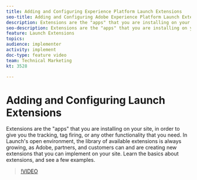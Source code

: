 ```yaml
---
title: Adding and Configuring Experience Platform Launch Extensions
seo-title: Adding and Configuring Adobe Experience Platform Launch Extensions
description: Extensions are the "apps" that you are installing on your site, in order to give you the tracking, tag firing, or any other functionality that you need. In Experience Platform Launch's open environment, the library of available extensions is always growing, as Adobe, partners, and customers can and are creating new extensions that you can implement on your site. Learn the basics about extensions, and see a few examples. 
seo-description: Extensions are the "apps" that you are installing on your site, in order to give you the tracking, tag firing, or any other functionality that you need. In Adobe Launch's open environment, the library of available extensions is always growing, as Adobe, partners, and customers can and are creating new extensions that you can implement on your site. Learn the basics about extensions, and see a few examples.
feature: Launch Extensions
topics: 
audience: implementer
activity: implement
doc-type: feature video
team: Technical Marketing
kt: 3528

---
```


# Adding and Configuring Launch Extensions

Extensions are the "apps" that you are installing on your site, in order to give you the tracking, tag firing, or any other functionality that you need. In Launch's open environment, the library of available extensions is always growing, as Adobe, partners, and customers can and are creating new extensions that you can implement on your site. Learn the basics about extensions, and see a few examples.

>[!VIDEO](https://video.tv.adobe.com/v/28732/?quality=12)

